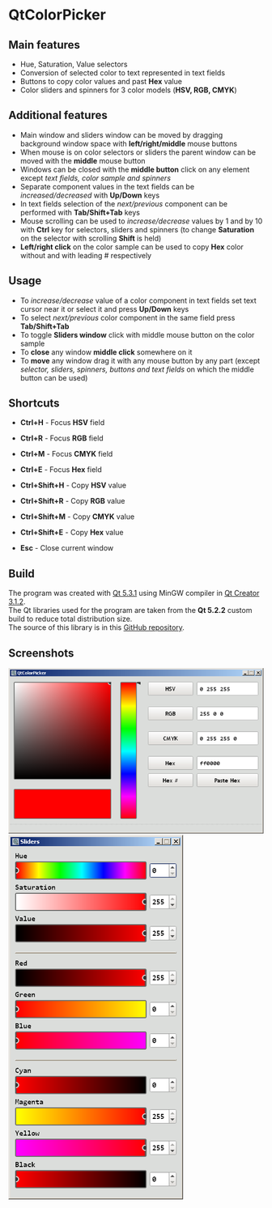# QtColorPicker


## Main features

- Hue, Saturation, Value selectors
- Conversion of selected color to text represented in text fields
- Buttons to copy color values and past **Hex** value
- Color sliders and spinners for 3 color models (**HSV, RGB, CMYK**)


## Additional features

- Main window and sliders window can be moved by dragging background window space with **left/right/middle** mouse buttons
- When mouse is on color selectors or sliders the parent window can be moved with the **middle** mouse button
- Windows can be closed with the **middle button** click on any element except *text fields, color sample and spinners*
- Separate component values in the text fields can be *increased/decreased* with **Up/Down** keys
- In text fields selection of the *next/previous* component can be performed with **Tab/Shift+Tab** keys
- Mouse scrolling can be used to *increase/decrease* values by 1 and by 10 with **Ctrl** key for selectors, sliders and spinners (to change **Saturation** on the selector with scrolling **Shift** is held)
- **Left/right click** on the color sample can be used to copy **Hex** color without and with leading # respectively


## Usage

- To *increase/decrease* value of a color component in text fields set text cursor near it or select it and press **Up/Down** keys
- To select *next/previous* color component in the same field press **Tab/Shift+Tab**
- To toggle **Sliders window** click with middle mouse button on the color sample
- To **close** any window **middle click** somewhere on it
- To **move** any window drag it with any mouse button by any part (except *selector, sliders, spinners, buttons and text fields* on which the middle button can be used)


## Shortcuts

- **Ctrl+H** - Focus **HSV** field
- **Ctrl+R** - Focus **RGB** field
- **Ctrl+M** - Focus **CMYK** field
- **Ctrl+E** - Focus **Hex** field

- **Ctrl+Shift+H** - Copy **HSV** value
- **Ctrl+Shift+R** - Copy **RGB** value
- **Ctrl+Shift+M** - Copy **CMYK** value
- **Ctrl+Shift+E** - Copy **Hex** value

- **Esc** - Close current window


## Build

The program was created with [Qt 5.3.1](http://download.qt.io/official_releases/qt/5.3/5.3.1/) using MinGW compiler in [Qt Creator 3.1.2](http://download.qt.io/official_releases/qtcreator/3.1/3.1.2/).  
The Qt libraries used for the program are taken from the **Qt 5.2.2** custom build to reduce total distribution size.  
The source of this library is in this [GitHub repository](https://github.com/WPN-XM/qt-mini-deploy).  


## Screenshots

![QtColorPicker-main](/files/QtColorPicker-main.png)  
![QtColorPicker-sliders.png](/files/QtColorPicker-sliders.png)
